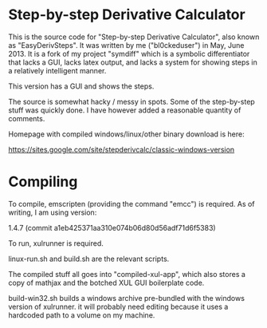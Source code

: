 Step-by-step Derivative Calculator
==================================

This is the source code for "Step-by-step Derivative Calculator",
also known as "EasyDerivSteps". It was written by me ("bl0ckeduser")
in May, June 2013. It is a fork of my project "symdiff" which is 
a symbolic differentiator that lacks a GUI, lacks latex output, 
and lacks a system for showing steps in a relatively intelligent manner.

This version has a GUI and shows the steps.

The source is somewhat hacky / messy in spots. Some of the step-by-step
stuff was quickly done. I have however added a reasonable quantity of comments.


Homepage with compiled windows/linux/other binary download is here:

https://sites.google.com/site/stepderivcalc/classic-windows-version

Compiling
=========

To compile, emscripten (providing the command "emcc") is required.
As of writing, I am using version:

1.4.7 (commit a1eb425371aa310e074b06d80d56adf71d6f5383)

To run, xulrunner is required.

linux-run.sh and build.sh are the relevant scripts.

The compiled stuff all goes into "compiled-xul-app", which also stores
a copy of mathjax and the botched XUL GUI boilerplate code.

build-win32.sh builds a windows archive pre-bundled with the
windows version of xulrunner. it will probably need editing because
it uses a hardcoded path to a volume on my machine.
